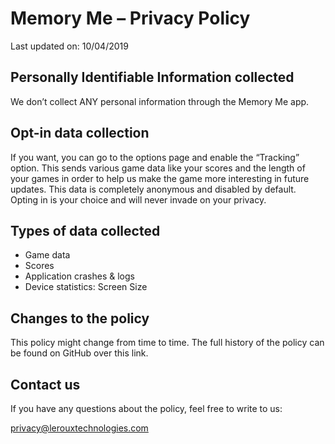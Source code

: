 # Memory Me – Privacy Policy

Last updated on: 10/04/2019

## Personally Identifiable Information collected

We don’t collect ANY personal information through the Memory Me app.

## Opt-in data collection

If you want, you can go to the options page and enable the “Tracking” option. This sends various game data like your scores and the length of your games in order to help us make the game more interesting in future updates. This data is completely anonymous and disabled by default. Opting in is your choice and will never invade on your privacy.

## Types of data collected

* Game data
* Scores
* Application crashes & logs
* Device statistics: Screen Size

## Changes to the policy

This policy might change from time to time. The full history of the policy can be found on GitHub over this link.

## Contact us

If you have any questions about the policy, feel free to write to us:

privacy@lerouxtechnologies.com
